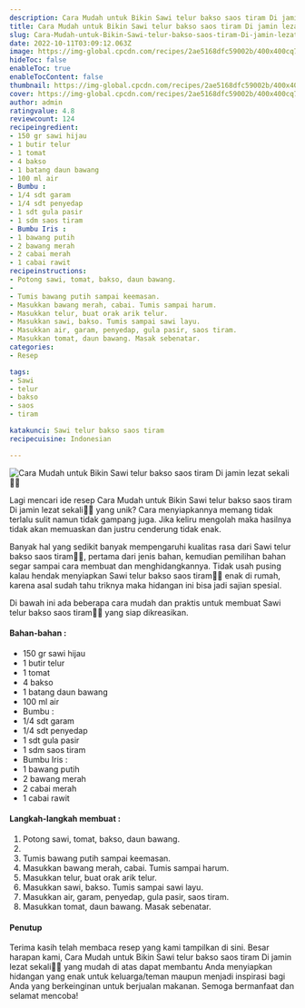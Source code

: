 ```yaml
---
description: Cara Mudah untuk Bikin Sawi telur bakso saos tiram Di jamin lezat sekali"
title: Cara Mudah untuk Bikin Sawi telur bakso saos tiram Di jamin lezat sekali
slug: Cara-Mudah-untuk-Bikin-Sawi-telur-bakso-saos-tiram-Di-jamin-lezat-sekali
date: 2022-10-11T03:09:12.063Z
image: https://img-global.cpcdn.com/recipes/2ae5168dfc59002b/400x400cq70/photo.jpg
hideToc: false
enableToc: true
enableTocContent: false
thumbnail: https://img-global.cpcdn.com/recipes/2ae5168dfc59002b/400x400cq70/photo.jpg
cover: https://img-global.cpcdn.com/recipes/2ae5168dfc59002b/400x400cq70/photo.jpg
author: admin
ratingvalue: 4.8
reviewcount: 124
recipeingredient:
- 150 gr sawi hijau
- 1 butir telur
- 1 tomat
- 4 bakso
- 1 batang daun bawang
- 100 ml air
- Bumbu :
- 1/4 sdt garam
- 1/4 sdt penyedap
- 1 sdt gula pasir
- 1 sdm saos tiram
- Bumbu Iris :
- 1 bawang putih
- 2 bawang merah
- 2 cabai merah
- 1 cabai rawit
recipeinstructions:
- Potong sawi, tomat, bakso, daun bawang.
- 
- Tumis bawang putih sampai keemasan.
- Masukkan bawang merah, cabai. Tumis sampai harum.
- Masukkan telur, buat orak arik telur.
- Masukkan sawi, bakso. Tumis sampai sawi layu.
- Masukkan air, garam, penyedap, gula pasir, saos tiram.
- Masukkan tomat, daun bawang. Masak sebenatar.
categories:
- Resep

tags:
- Sawi
- telur
- bakso
- saos
- tiram

katakunci: Sawi telur bakso saos tiram
recipecuisine: Indonesian

---
```


![Cara Mudah untuk Bikin Sawi telur bakso saos tiram Di jamin lezat sekali👩‍🍳](https://img-global.cpcdn.com/recipes/2ae5168dfc59002b/400x400cq70/photo.jpg)

Lagi mencari ide resep Cara Mudah untuk Bikin Sawi telur bakso saos tiram Di jamin lezat sekali👩‍🍳 yang unik? Cara menyiapkannya memang tidak terlalu sulit namun tidak gampang juga. Jika keliru mengolah maka hasilnya tidak akan memuaskan dan justru cenderung tidak enak.

Banyak hal yang sedikit banyak mempengaruhi kualitas rasa dari Sawi telur bakso saos tiram👩‍🍳, pertama dari jenis bahan, kemudian pemilihan bahan segar sampai cara membuat dan menghidangkannya. Tidak usah pusing kalau hendak menyiapkan Sawi telur bakso saos tiram👩‍🍳 enak di rumah, karena asal sudah tahu triknya maka hidangan ini bisa jadi sajian spesial.

Di bawah ini ada beberapa cara mudah dan praktis untuk membuat Sawi telur bakso saos tiram👩‍🍳 yang siap dikreasikan.

<!--inarticleads1-->

#### Bahan-bahan :

- 150 gr sawi hijau
- 1 butir telur
- 1 tomat
- 4 bakso
- 1 batang daun bawang
- 100 ml air
- Bumbu :
- 1/4 sdt garam
- 1/4 sdt penyedap
- 1 sdt gula pasir
- 1 sdm saos tiram
- Bumbu Iris :
- 1 bawang putih
- 2 bawang merah
- 2 cabai merah
- 1 cabai rawit

<!--inarticleads2-->

#### Langkah-langkah membuat :

1. Potong sawi, tomat, bakso, daun bawang.
1. 
1. Tumis bawang putih sampai keemasan.
1. Masukkan bawang merah, cabai. Tumis sampai harum.
1. Masukkan telur, buat orak arik telur.
1. Masukkan sawi, bakso. Tumis sampai sawi layu.
1. Masukkan air, garam, penyedap, gula pasir, saos tiram.
1. Masukkan tomat, daun bawang. Masak sebenatar.

#### Penutup

Terima kasih telah membaca resep yang kami tampilkan di sini. Besar harapan kami, Cara Mudah untuk Bikin Sawi telur bakso saos tiram Di jamin lezat sekali👩‍🍳 yang mudah di atas dapat membantu Anda menyiapkan hidangan yang enak untuk keluarga/teman maupun menjadi inspirasi bagi Anda yang berkeinginan untuk berjualan makanan. Semoga bermanfaat dan selamat mencoba!